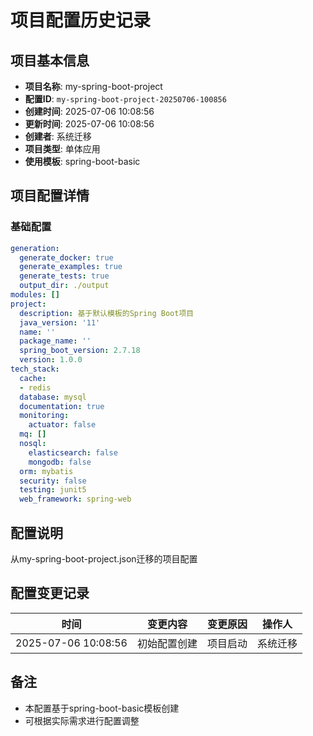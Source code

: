 # 项目配置历史记录

## 项目基本信息

- **项目名称**: my-spring-boot-project
- **配置ID**: `my-spring-boot-project-20250706-100856`
- **创建时间**: 2025-07-06 10:08:56
- **更新时间**: 2025-07-06 10:08:56
- **创建者**: 系统迁移
- **项目类型**: 单体应用
- **使用模板**: spring-boot-basic

## 项目配置详情

### 基础配置
```yaml
generation:
  generate_docker: true
  generate_examples: true
  generate_tests: true
  output_dir: ./output
modules: []
project:
  description: 基于默认模板的Spring Boot项目
  java_version: '11'
  name: ''
  package_name: ''
  spring_boot_version: 2.7.18
  version: 1.0.0
tech_stack:
  cache:
  - redis
  database: mysql
  documentation: true
  monitoring:
    actuator: false
  mq: []
  nosql:
    elasticsearch: false
    mongodb: false
  orm: mybatis
  security: false
  testing: junit5
  web_framework: spring-web

```

## 配置说明

从my-spring-boot-project.json迁移的项目配置

## 配置变更记录

| 时间 | 变更内容 | 变更原因 | 操作人 |
|------|----------|----------|--------|
| 2025-07-06 10:08:56 | 初始配置创建 | 项目启动 | 系统迁移 |

## 备注

- 本配置基于spring-boot-basic模板创建
- 可根据实际需求进行配置调整
